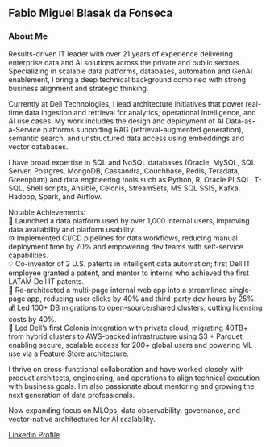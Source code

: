## Fabio Miguel Blasak da Fonseca

### About Me

Results-driven IT leader with over 21 years of experience delivering enterprise data and AI solutions across the private and public sectors. Specializing in scalable data platforms, databases, automation and GenAI enablement, I bring a deep technical background combined with strong business alignment and strategic thinking.

Currently at Dell Technologies, I lead architecture initiatives that power real-time data ingestion and retrieval for analytics, operational intelligence, and AI use cases. My work includes the design and deployment of AI Data-as-a-Service platforms supporting RAG (retrieval-augmented generation), semantic search, and unstructured data access using embeddings and vector databases.

I have broad expertise in SQL and NoSQL databases (Oracle, MySQL, SQL Server, Postgres, MongoDB, Cassandra, Couchbase, Redis, Teradata, Greenplum) and data engineering tools such as Python, R, Oracle PLSQL, T-SQL, Shell scripts, Ansible, Celonis, StreamSets, MS SQL SSIS, Kafka, Hadoop, Spark, and Airflow.

Notable Achievements:
 <br>🚀 Launched a data platform used by over 1,000 internal users, improving data availability and platform usability.
 <br>⚙️ Implemented CI/CD pipelines for data workflows, reducing manual deployment time by 70% and empowering dev teams with self-service capabilities.
 <br>💡 Co-inventor of 2 U.S. patents in intelligent data automation; first Dell IT employee granted a patent, and mentor to interns who achieved the first LATAM Dell IT patents.
 <br>🧠 Re-architected a multi-page internal web app into a streamlined single-page app, reducing user clicks by 40% and third-party dev hours by 25%.
 <br>💰 Led 100+ DB migrations to open-source/shared clusters, cutting licensing costs by 40%.
 <br>🌟 Led Dell’s first Celonis integration with private cloud, migrating 40TB+ from hybrid clusters to AWS-backed infrastructure using S3 + Parquet, enabling secure, scalable access for 200+ global users and powering ML use via a Feature Store architecture. 

I thrive on cross-functional collaboration and have worked closely with product architects, engineering, and operations to align technical execution with business goals. I’m also passionate about mentoring and growing the next generation of data professionals.

Now expanding focus on MLOps, data observability, governance, and vector-native architectures for AI scalability.

<a href="https://www.linkedin.com/in/fabiomiguel/" target="_blank">Linkedin Profile</a>
